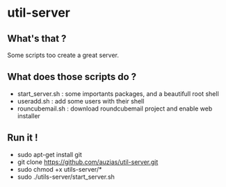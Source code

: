 util-server
===========

What's that ?
-------------
Some scripts too create a great server.


What does those scripts do ?
----------------------------
* start_server.sh : some importants packages, and a beautifull root shell
* useradd.sh      : add some users with their shell
* rouncubemail.sh : download roundcubemail project and enable web installer


Run it !
--------
* sudo apt-get install git 
* git clone https://github.com/auzias/util-server.git
* sudo chmod +x utils-server/*
* sudo ./utils-server/start_server.sh
